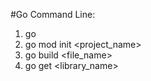 #Go Command Line:

1. go
2. go mod init <project_name>
3. go build <file_name>
4. go get <library_name>
